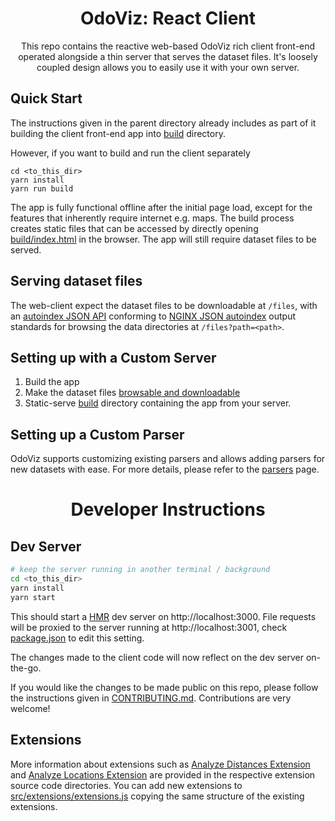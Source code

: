 <h1 align="center">OdoViz: React Client</h1>

<div align="center">
This repo contains the reactive web-based OdoViz rich client front-end operated alongside a thin server that serves the dataset files. It's loosely coupled design allows you to easily use it with your own server.
</div>

## Quick Start

The instructions given in the parent directory already includes as part of it building the client front-end app into [build](build) directory.

However, if you want to build and run the client separately

```
cd <to_this_dir>
yarn install
yarn run build
```

The app is fully functional offline after the initial page load, except for the features that inherently require internet e.g. maps. The build process creates static files that can be accessed by directly opening [build/index.html](build/index.html) in the browser. The app will still require dataset files to be served.

## Serving dataset files

The web-client expect the dataset files to be downloadable at `/files`, with an [autoindex JSON API](https://www.npmjs.com/package/autoindex-json) conforming to [NGINX JSON autoindex](http://nginx.org/en/docs/http/ngx_http_autoindex_module.html#autoindex_format) output standards for browsing the data directories at `/files?path=<path>`.

## Setting up with a Custom Server

1. Build the app
1. Make the dataset files [browsable and downloadable](#serving-dataset-files)
1. Static-serve [build](build) directory containing the app from your server.

## Setting up a Custom Parser

OdoViz supports customizing existing parsers and allows adding parsers for new datasets with ease. For more details, please refer to the [parsers](src/parsers) page.

<h1 align="center">Developer Instructions</h1>

## Dev Server

```sh
# keep the server running in another terminal / background
cd <to_this_dir>
yarn install
yarn start
```

This should start a [HMR](https://webpack.js.org/guides/hot-module-replacement/) dev server on http://localhost:3000. File requests will be proxied to the server running at http://localhost:3001, check [package.json](package.json) to edit this setting.

The changes made to the client code will now reflect on the dev server on-the-go.

If you would like the changes to be made public on this repo, please follow the instructions given in [CONTRIBUTING.md](/docs/CONTRIBUTING.md). Contributions are very welcome!

## Extensions

More information about extensions such as [Analyze Distances Extension](src/extensions/distances) and [Analyze Locations Extension](src/extensions/locations) are provided in the respective extension source code directories.
You can add new extensions to [src/extensions/extensions.js](src/extensions/extensions.js) copying the same structure of the existing extensions.
